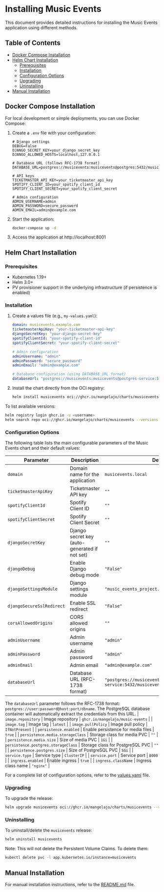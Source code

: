 # Installing Music Events

This document provides detailed instructions for installing the Music Events application using different methods.

## Table of Contents

- [Docker Compose Installation](#docker-compose-installation)
- [Helm Chart Installation](#helm-chart-installation)
  - [Prerequisites](#prerequisites)
  - [Installation](#installation)
  - [Configuration Options](#configuration-options)
  - [Upgrading](#upgrading)
  - [Uninstalling](#uninstalling)
- [Manual Installation](#manual-installation)

## Docker Compose Installation

For local development or simple deployments, you can use Docker Compose:

1. Create a `.env` file with your configuration:
   ```
   # Django settings
   DEBUG=False
   DJANGO_SECRET_KEY=your_django_secret_key
   DJANGO_ALLOWED_HOSTS=localhost,127.0.0.1
   
   # Database URL (follows RFC-1738 format)
   DATABASE_URL=postgres://musicevents:musicevents@postgres:5432/musicevents
   
   # API keys
   TICKETMASTER_API_KEY=your_ticketmaster_api_key
   SPOTIFY_CLIENT_ID=your_spotify_client_id
   SPOTIFY_CLIENT_SECRET=your_spotify_client_secret
   
   # Admin configuration
   ADMIN_USERNAME=admin
   ADMIN_PASSWORD=secure_password
   ADMIN_EMAIL=admin@example.com
   ```

2. Start the application:
   ```bash
   docker-compose up -d
   ```

3. Access the application at http://localhost:8001

## Helm Chart Installation

### Prerequisites

- Kubernetes 1.19+
- Helm 3.0+
- PV provisioner support in the underlying infrastructure (if persistence is enabled)

### Installation

1. Create a values file (e.g., `my-values.yaml`):
   ```yaml
   domain: musicevents.example.com
   ticketmasterApiKey: "your-ticketmaster-api-key"
   djangoSecretKey: "your-django-secret-key"
   spotifyClientId: "your-spotify-client-id"
   spotifyClientSecret: "your-spotify-client-secret"
   
   # Admin configuration
   adminUsername: "admin"
   adminPassword: "secure_password"
   adminEmail: "admin@example.com"
   
   # Database configuration (using DATABASE_URL format)
   databaseUrl: "postgres://musicevents:musicevents@postgres-service:5432/musicevents"
   ```

2. Install the chart directly from the OCI registry:
   ```bash
   helm install musicevents oci://ghcr.io/mangelajo/charts/musicevents --version <version> -f my-values.yaml
   ```

To list available versions:

```bash
helm registry login ghcr.io -u <username>
helm search repo oci://ghcr.io/mangelajo/charts/musicevents --versions
```

### Configuration Options

The following table lists the main configurable parameters of the Music Events chart and their default values:

| Parameter | Description | Default |
|-----------|-------------|---------|
| `domain` | Domain name for the application | `musicevents.local` |
| `ticketmasterApiKey` | Ticketmaster API key | `""` |
| `spotifyClientId` | Spotify Client ID | `""` |
| `spotifyClientSecret` | Spotify Client Secret | `""` |
| `djangoSecretKey` | Django secret key (auto-generated if not set) | `""` |
| `djangoDebug` | Enable Django debug mode | `"False"` |
| `djangoSettingsModule` | Django settings module | `"music_events_project.settings.prod"` |
| `djangoSecureSslRedirect` | Enable SSL redirect | `"False"` |
| `corsAllowedOrigins` | CORS allowed origins | `""` |
| `adminUsername` | Admin username | `"admin"` |
| `adminPassword` | Admin password | `"admin"` |
| `adminEmail` | Admin email | `"admin@example.com"` |
| `databaseUrl` | Database URL (RFC-1738 format) | `"postgres://musicevents:musicevents@postgres-service:5432/musicevents"` |

The `databaseUrl` parameter follows the RFC-1738 format: `postgres://user:password@host:port/dbname`. The PostgreSQL database container will automatically extract the credentials from this URL.
| `image.repository` | Image repository | `ghcr.io/mangelajo/music-events` |
| `image.tag` | Image tag | `latest` |
| `image.pullPolicy` | Image pull policy | `IfNotPresent` |
| `persistence.enabled` | Enable persistence for media files | `true` |
| `persistence.media.storageClass` | Storage class for media PVC | `""` |
| `persistence.media.size` | Size of media PVC | `1Gi` |
| `persistence.postgres.storageClass` | Storage class for PostgreSQL PVC | `""` |
| `persistence.postgres.size` | Size of PostgreSQL PVC | `5Gi` |
| `service.type` | Service type | `ClusterIP` |
| `service.port` | Service port | `8000` |
| `ingress.enabled` | Enable ingress | `true` |
| `ingress.className` | Ingress class name | `"nginx"` |

For a complete list of configuration options, refer to the [values.yaml](./charts/musicevents/values.yaml) file.

### Upgrading

To upgrade the release:

```bash
helm upgrade musicevents oci://ghcr.io/mangelajo/charts/musicevents --version <version> -f my-values.yaml
```

### Uninstalling

To uninstall/delete the `musicevents` release:

```bash
helm uninstall musicevents
```

Note: This will not delete the Persistent Volume Claims. To delete them:

```bash
kubectl delete pvc -l app.kubernetes.io/instance=musicevents
```

## Manual Installation

For manual installation instructions, refer to the [README.md](./README.md) file.